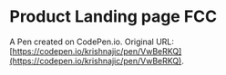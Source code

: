 # Product Landing page FCC

A Pen created on CodePen.io. Original URL: [https://codepen.io/krishnajic/pen/VwBeRKQ](https://codepen.io/krishnajic/pen/VwBeRKQ).

